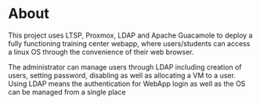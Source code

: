 # About

This project uses LTSP, Proxmox, LDAP and Apache Guacamole to deploy a fully functioning training center webapp, where users/students can access a linux OS through the convenience of their web browser.

The administrator can manage users through LDAP including creation of users, setting password, disabling as well as allocating a VM to a user. Using LDAP means the authentication for WebApp login as well as the OS can be managed from a single place

